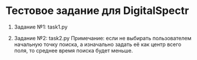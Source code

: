 # Тестовое задание для DigitalSpectr

1) Задание №1:  task1.py
  
2) Задание №2:  task2.py
  Примечание: если не выбирать пользователем начальную точку поиска, а изначально задать её как центр всего поля, то среднее время поиска будет меньше. 
